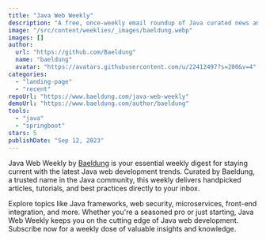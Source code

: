 ```yaml
---
title: "Java Web Weekly"
description: "A free, once-weekly email roundup of Java curated news and articles."
image: "/src/content/weeklies/_images/baeldung.webp"
images: []
author:
  url: "https://github.com/Baeldung"
  name: "baeldung"
  avatar: "https://avatars.githubusercontent.com/u/22412497?s=200&v=4"
categories:
  - "landing-page"
  - "recent"
repoUrl: "https://www.baeldung.com/java-web-weekly"
demoUrl: "https://www.baeldung.com/author/baeldung"
tools:
  - "java"
  - "springboot"
stars: 5
publishDate: "Sep 12, 2023"
---
```


<p>
  Java Web Weekly by <a href="https://www.baeldung.com/">Baeldung</a> is your essential weekly digest 
  for staying current with the latest Java web development trends. Curated by Baeldung, a trusted 
  name in the Java community, this weekly delivers handpicked articles, tutorials, and best 
  practices directly to your inbox.
</p>
<p>
  Explore topics like Java frameworks, web security, microservices, front-end integration, and more. 
  Whether you're a seasoned pro or just starting, Java Web Weekly keeps you on the cutting edge of 
  Java web development. Subscribe now for a weekly dose of valuable insights and knowledge.
</p>
